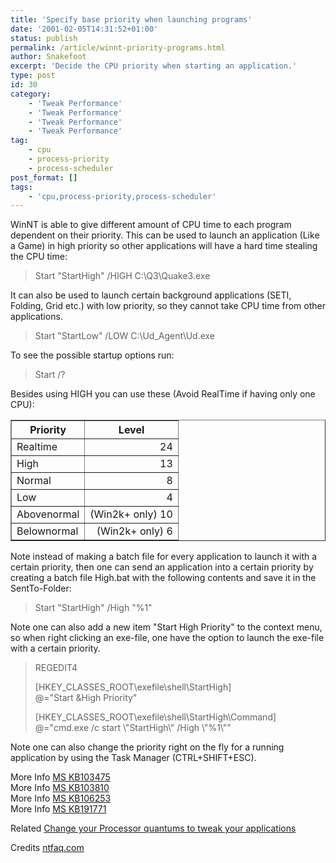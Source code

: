 ```yaml
---
title: 'Specify base priority when launching programs'
date: '2001-02-05T14:31:52+01:00'
status: publish
permalink: /article/winnt-priority-programs.html
author: Snakefoot
excerpt: 'Decide the CPU priority when starting an application.'
type: post
id: 30
category:
    - 'Tweak Performance'
    - 'Tweak Performance'
    - 'Tweak Performance'
    - 'Tweak Performance'
tag:
    - cpu
    - process-priority
    - process-scheduler
post_format: []
tags:
    - 'cpu,process-priority,process-scheduler'
---
```

WinNT is able to give different amount of CPU time to each program dependent on their priority. This can be used to launch an application (Like a Game) in high priority so other applications will have a hard time stealing the CPU time:

> Start "StartHigh" /HIGH C:\\Q3\\Quake3.exe

 It can also be used to launch certain background applications (SETI, Folding, Grid etc.) with low priority, so they cannot take CPU time from other applications.
 > Start "StartLow" /LOW C:\\Ud\_Agent\\Ud.exe

 To see the possible startup options run:
 > Start /?

 Besides using HIGH you can use these (Avoid RealTime if having only one CPU):  
<table border="1"><tr align="center"><th>Priority</th><th>Level</th></tr><tr><td>Realtime</td><td align="right">24</td></tr><tr><td>High</td><td align="right">13</td></tr><tr><td>Normal</td><td align="right">8</td></tr><tr><td>Low</td><td align="right">4</td></tr><tr><td>Abovenormal</td><td align="right">(Win2k+ only) 10</td></tr><tr><td>Belownormal</td><td align="right">(Win2k+ only) 6</td></tr></table>

 Note instead of making a batch file for every application to launch it with a certain priority, then one can send an application into a certain priority by creating a batch file High.bat with the following contents and save it in the SentTo-Folder:
 > Start "StartHigh" /High "%1"

 Note one can also add a new item "Start High Priority" to the context menu, so when right clicking an exe-file, one have the option to launch the exe-file with a certain priority.
> REGEDIT4  
>   
>  \[HKEY\_CLASSES\_ROOT\\exefile\\shell\\StartHigh\]  
>  @="Start &amp;High Priority"  
>   
>  \[HKEY\_CLASSES\_ROOT\\exefile\\shell\\StartHigh\\Command\]  
>  @="cmd.exe /c start \\"StartHigh\\" /High \\"%1\\""

 Note one can also change the priority right on the fly for a running application by using the Task Manager (CTRL+SHIFT+ESC).  
  
 More Info [MS KB103475](http://support.microsoft.com/kb/103475 "Starting Applications with /REALTIME May Hang Windows NT [Q103475]")  
 More Info [MS KB103810](http://support.microsoft.com/kb/103810 "Realtime Priority Applications And Windows NT [Q103810]")  
 More Info [MS KB106253](http://support.microsoft.com/kb/106253 "Program Priority and Multithreaded Applications [Q106253]")  
 More Info [MS KB191771](http://support.microsoft.com/kb/191771 "How to Alter a Program's Base Priority at a Command Prompt [Q191771]")  
  
 Related [Change your Processor quantums to tweak your applications](/article/winnt-process-scheduler-priority.html)  
  
 Credits [ntfaq.com](http://www.ntfaq.com/)